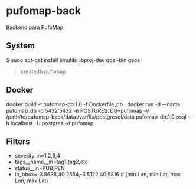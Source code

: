 # pufomap-back
Backend para PufoMap

## System
$ sudo apt-get install binutils libproj-dev gdal-bin geos
> createdb pufomap

## Docker

docker build -t pufomap-db:1.0 -f Dockerfile_db .
docker run -d --name pufomap_db -p 5432:5432 -e POSTGRES_DB=pufomap -v /path/to/pufomap-back/data:/var/lib/postgresql/data pufomap-db:1.0
psql -h localhost -U postgres -d pufomap

## Filters

* severity_in=1,2,3,4
* tags__name__in=tag1,tag2,etc
* status__in=PUB,PEN
* in_bbox=-3.8638,40.2554,-3.5122,40.5816 # (min Lon, min Lat, max Lon, max Lat)
